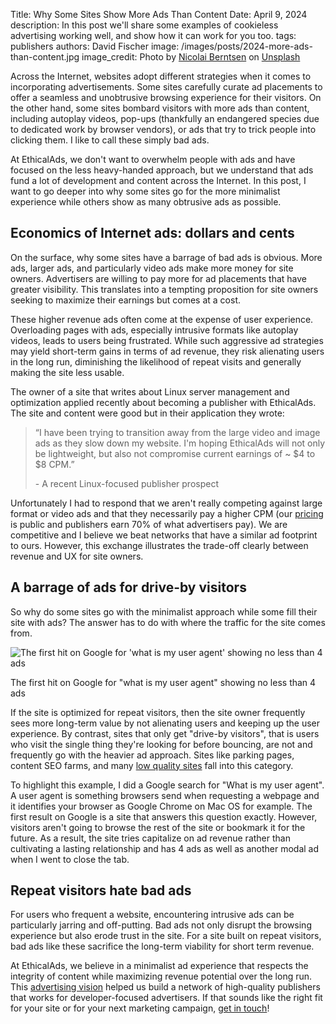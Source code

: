 Title: Why Some Sites Show More Ads Than Content
Date: April 9, 2024
description: In this post we'll share some examples of cookieless advertising working well, and show how it can work for you too.
tags: publishers
authors: David Fischer
image: /images/posts/2024-more-ads-than-content.jpg
image_credit: <span>Photo by <a href="https://unsplash.com/@nicolaiberntsen?utm_content=creditCopyText&utm_medium=referral&utm_source=unsplash">Nicolai Berntsen</a> on <a href="https://unsplash.com/photos/people-walking-beside-buildings-F3uyey6ours?utm_content=creditCopyText&utm_medium=referral&utm_source=unsplash">Unsplash</a></span>


Across the Internet, websites adopt different strategies when it comes to incorporating advertisements.
Some sites carefully curate ad placements to offer a seamless and unobtrusive browsing experience for their visitors.
On the other hand, some sites bombard visitors with more ads than content, including autoplay videos,
pop-ups (thankfully an endangered species due to dedicated work by browser vendors), or ads that try to trick people into clicking them. I like to call these simply bad ads.

At EthicalAds, we don't want to overwhelm people with ads and have focused on the less heavy-handed approach,
but we understand that ads fund a lot of development and content across the Internet.
In this post, I want to go deeper into why some sites go for the more minimalist experience
while others show as many obtrusive ads as possible.


## Economics of Internet ads: dollars and cents
On the surface, why some sites have a barrage of bad ads is obvious.
More ads, larger ads, and particularly video ads make more money for site owners.
Advertisers are willing to pay more for ad placements that have greater visibility.
This translates into a tempting proposition for site owners seeking to maximize their earnings but comes at a cost.

These higher revenue ads often come at the expense of user experience.
Overloading pages with ads, especially intrusive formats like autoplay videos, leads to users being frustrated.
While such aggressive ad strategies may yield short-term gains in terms of ad revenue, they risk alienating users in the long run,
diminishing the likelihood of repeat visits and generally making the site less usable.

The owner of a site that writes about Linux server management and optimization
applied recently about becoming a publisher with EthicalAds.
The site and content were good but in their application they wrote:

<blockquote class="blockquote mb-2">
  <p class="mb-2">
    “I have been trying to transition away from the large video and image ads as they slow down my website. I'm hoping EthicalAds will not only be lightweight, but also not compromise current earnings of ~ $4 to $8 CPM.”
  </p>
  <p class="small">- A recent Linux-focused publisher prospect</p>
</blockquote>

Unfortunately I had to respond that we aren't really competing against large format or video ads
and that they necessarily pay a higher CPM (our <a href="/advertisers/#pricing">pricing</a> is public and publishers earn 70% of what advertisers pay).
We are competitive and I believe we beat networks that have a similar ad footprint to ours.
However, this exchange illustrates the trade-off clearly between revenue and UX for site owners.


## A barrage of ads for drive-by visitors

So why do some sites go with the minimalist approach while some fill their site with ads?
The answer has to do with where the traffic for the site comes from.

<div class="postimage text-center">
  <img class="w-100 shadow-lg" src="{static}../images/posts/2024-overwhelmed-with-ads.jpg" alt="The first hit on Google for 'what is my user agent' showing no less than 4 ads">
  <p>The first hit on Google for "what is my user agent" showing no less than 4 ads</p>
</div>

If the site is optimized for repeat visitors, then the site owner frequently sees more long-term value by not alienating users and keeping up the user experience.
By contrast, sites that only get "drive-by visitors", that is users who visit the single thing they're looking for before bouncing, are not and frequently go with the heavier ad approach.
Sites like parking pages, content SEO farms, and many [low quality sites]({filename}../posts/2021-invasive-ad-targeting-bad-journalism-premium-publishers.md) fall into this category.

To highlight this example, I did a Google search for "What is my user agent".
A user agent is something browsers send when requesting a webpage and it identifies your browser as Google Chrome on Mac OS for example.
The first result on Google is a site that answers this question exactly.
However, visitors aren't going to browse the rest of the site or bookmark it for the future.
As a result, the site tries capitalize on ad revenue rather than cultivating a lasting relationship
and has 4 ads as well as another modal ad when I went to close the tab.


## Repeat visitors hate bad ads

For users who frequent a website, encountering intrusive ads can be particularly jarring and off-putting.
Bad ads not only disrupt the browsing experience but also erode trust in the site.
For a site built on repeat visitors, bad ads like these sacrifice the long-term viability
for short term revenue.

At EthicalAds, we believe in a minimalist ad experience that respects the integrity of content
while maximizing revenue potential over the long run.
This [advertising vision]({filename}../pages/vision.md) helped us build a network of high-quality publishers that works for developer-focused advertisers.
If that sounds like the right fit for your site or for your next marketing campaign,
[get in touch]({filename}../pages/contact.md)!
